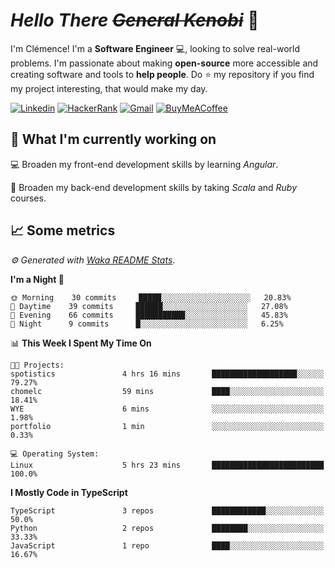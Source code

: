 <!---
chomelc/chomelc is a ✨ special ✨ repository because its `README.md` (this file) appears on your GitHub profile.
You can click the Preview link to take a look at your changes.
--->

# *Hello There ~~General Kenobi~~* :vulcan_salute:

I'm Clémence! I'm a **Software Engineer** :computer:, looking to solve real-world problems. I'm passionate about making **open-source** more accessible and creating software and tools to **help people**. Do :star: my repository if you find my project interesting, that would make my day.

<!-- Badges -->
[![Linkedin](https://img.shields.io/badge/-ClémenceChomel-blue?style=flat&logo=Linkedin&logoColor=white)](https://www.linkedin.com/in/clemencechomel/)
[![HackerRank](https://img.shields.io/badge/-clemence_chomel-islamicgreen?style=flat&logo=HackerRank&logoColor=black)](https://www.hackerrank.com/clemence_chomel?hr_r=1)
[![Gmail](https://img.shields.io/badge/-clemence.chomel-c14438?style=flat&logo=Gmail&logoColor=white)](mailto:clemence.chomel@gmail.com)
[![BuyMeACoffee](https://img.shields.io/badge/-chomelcl-yellow?style=flat&logo=buymeacoffee&logoColor=black)](https://www.buymeacoffee.com/chomelcl)

## :open_file_folder: What I'm currently working on

:computer: Broaden my front-end development skills by learning *Angular*.

:open_book: Broaden my back-end development skills by taking *Scala* and *Ruby* courses.

## :chart_with_upwards_trend: Some metrics

*:gear: Generated with [Waka README Stats](https://github.com/anmol098/waka-readme-stats)*.

<!--START_SECTION:waka-->
**I'm a Night 🦉** 

```text
🌞 Morning    30 commits     █████░░░░░░░░░░░░░░░░░░░░   20.83% 
🌆 Daytime    39 commits     ██████░░░░░░░░░░░░░░░░░░░   27.08% 
🌃 Evening    66 commits     ███████████░░░░░░░░░░░░░░   45.83% 
🌙 Night      9 commits      █░░░░░░░░░░░░░░░░░░░░░░░░   6.25%

```


📊 **This Week I Spent My Time On** 

```text
🐱‍💻 Projects: 
spotistics               4 hrs 16 mins       ███████████████████░░░░░░   79.27% 
chomelc                  59 mins             ████░░░░░░░░░░░░░░░░░░░░░   18.41% 
WYE                      6 mins              ░░░░░░░░░░░░░░░░░░░░░░░░░   1.98% 
portfolio                1 min               ░░░░░░░░░░░░░░░░░░░░░░░░░   0.33%

💻 Operating System: 
Linux                    5 hrs 23 mins       █████████████████████████   100.0%

```

**I Mostly Code in TypeScript** 

```text
TypeScript               3 repos             ████████████░░░░░░░░░░░░░   50.0% 
Python                   2 repos             ████████░░░░░░░░░░░░░░░░░   33.33% 
JavaScript               1 repo              ████░░░░░░░░░░░░░░░░░░░░░   16.67%

```



<!--END_SECTION:waka-->